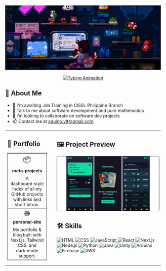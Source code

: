 <!-- Profile Cover -->
<p align="center"><img src="img/profile-cover.gif" alt="Profile Cover" /></p>

<!-- Typing SVG -->
<p align="center">
  <a href="https://github.com/DenverCoder1/readme-typing-svg">
    <img src="https://readme-typing-svg.herokuapp.com?font=IBM+Plex+Sans&color=abcdef&size=24&height=60&duration=3000&pause=1000&lines=Hello+there!;I'm+Yvan.;How+you+doin%3F;" alt="Typing Animation"/>
  </a>
</p>

## 👋 About Me
- 💼 I'm awaiting Job Training in CISSL Philippine Branch  
- 💬 Talk to me about software development and pure mathematics  
- 👯 I’m looking to collaborate on software dev projects  
- 📫 Contact me at [aquino.ylt@gmail.com](mailto:aquino.ylt@gmail.com)

<!-- two‑column layout: 30% repos, 70% preview + skills -->
<!-- two‑column layout: 30% repos, 70% preview + skills -->
<table width="100%" cellspacing="0" cellpadding="0" border="0">
  <tr>
    <!-- LEFT: 30% -->
    <td width="30%" valign="top" style="padding-right:16px;">
      <h2>🔭 Portfolio</h2>
      <table width="100%" cellpadding="12" cellspacing="0" style="border:1px solid #444; border-collapse:collapse;">
        <tr>
          <td align="center" style="border-bottom:1px solid #444;">
            <a href="https://github.com/YOUR_USERNAME/meta-projects" style="text-decoration:none; color:inherit;">
              <p style="margin:0; font-size:24px;">📦</p>
              <p style="margin:4px 0 8px;"><strong>meta‑projects</strong></p>
              <p style="margin:0; font-size:14px;">A dashboard‑style index of all my GitHub projects with links and short intros.</p>
            </a>
          </td>
        </tr>
        <tr>
          <td align="center">
            <a href="https://github.com/YOUR_USERNAME/personal-site" style="text-decoration:none; color:inherit;">
              <p style="margin:0; font-size:24px;">🌐</p>
              <p style="margin:4px 0 8px;"><strong>personal‑site</strong></p>
              <p style="margin:0; font-size:14px;">My portfolio & blog built with Next.js, Tailwind CSS, and dark‑mode support.</p>
            </a>
          </td>
        </tr>
      </table>
    </td>
    <!-- RIGHT: 70% -->
    <td width="70%" valign="top" style="padding-left:16px;">
      <h2>🖼️ Project Preview</h2>
      <p align="center">
        <img src="img/projects.gif"
             alt="Project Carousel"
             style="width:100%; border:1px solid #444; border-radius:4px;"/>
      </p>
      <h2>🛠 Skills</h2>
      <p>
        <img alt="HTML"     src="https://img.shields.io/badge/HTML-E34F26?style=for-the-badge&logo=html5"/>
        <img alt="CSS"      src="https://img.shields.io/badge/CSS-1572B6?style=for-the-badge&logo=css3"/>
        <img alt="JavaScript" src="https://img.shields.io/badge/JavaScript-F7DF1E?style=for-the-badge&logo=javascript"/>
        <img alt="React"    src="https://img.shields.io/badge/React-61DAFB?style=for-the-badge&logo=react"/>
        <img alt="Next.js"  src="https://img.shields.io/badge/Next.js-000000?style=for-the-badge&logo=next.js"/>
        <img alt="Node.js"  src="https://img.shields.io/badge/Node.js-339933?style=for-the-badge&logo=node.js"/>
        <img alt="Python"   src="https://img.shields.io/badge/Python-3776AB?style=for-the-badge&logo=python"/>
        <img alt="Java"     src="https://img.shields.io/badge/Java-ED8B00?style=for-the-badge&logo=java"/>
        <img alt="Unity"    src="https://img.shields.io/badge/Unity-000000?style=for-the-badge&logo=unity"/>
        <img alt="Arduino"  src="https://img.shields.io/badge/Arduino-00979D?style=for-the-badge&logo=arduino"/>
        <img alt="Firebase" src="https://img.shields.io/badge/Firebase-FFCA28?style=for-the-badge&logo=firebase"/>
        <img alt="AWS"      src="https://img.shields.io/badge/AWS-FF9900?style=for-the-badge&logo=amazon-aws"/>
      </p>
    </td>
  </tr>
</table>
